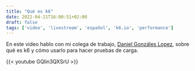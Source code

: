 ```yaml
---
title: "Qué es k6"
date: 2022-04-21T16:00:51+02:00
draft: false
tags: ['video', 'livestream', 'español', 'k6.io', 'performance']
---
```

En este video hablo con mi colega de trabajo, [Daniel Gonzáles Lopez](https://twitter.com/dgzlopes), sobre qué es k6 y cómo usarlo para hacer pruebas de carga.

{{< youtube GQlin3QXSrU >}}
